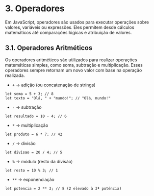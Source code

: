 # 3. Operadores

Em JavaScript, operadores são usados para executar operações sobre valores, variáveis ou expressões. Eles permitem desde cálculos matemáticos até comparações lógicas e atribuição de valores. 

## 3.1. Operadores Aritméticos

Os operadores aritméticos são utilizados para realizar operações matemáticas simples, como soma, subtração e multiplicação. Esses operadores sempre retornam um novo valor com base na operação realizada.

- `+` → adição (ou concatenação de strings)

```
let soma = 5 + 3; // 8
let texto = "Olá, " + "mundo!"; // "Olá, mundo!"
```

- `-` → subtração

```
let resultado = 10 - 4; // 6
```

- `*` → multiplicação

```
let produto = 6 * 7; // 42
```

- `/` → divisão

```
let divisao = 20 / 4; // 5
```

- `%` → módulo (resto da divisão)

```
let resto = 10 % 3; // 1
```

- `**` → exponenciação

```
let potencia = 2 ** 3; // 8 (2 elevado à 3ª potência)
```